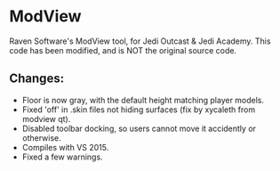 ModView
=======

Raven Software's ModView tool, for Jedi Outcast & Jedi Academy. This code has been modified, and is NOT the original source code.


## Changes:

* Floor is now gray, with the default height matching player models.
* Fixed 'off' in .skin files not hiding surfaces (fix by xycaleth from modview qt).
* Disabled toolbar docking, so users cannot move it accidently or otherwise.
* Compiles with VS 2015.
* Fixed a few warnings.
